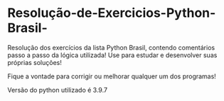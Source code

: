 # Resolução-de-Exercicios-Python-Brasil-
Resolução dos exercícios da lista Python Brasil, contendo comentários passo a passo da lógica utilizada!
Use para estudar e desenvolver suas próprias soluções!

Fique a vontade para corrigir ou melhorar qualquer um dos programas!

Versão do python utilizado é 3.9.7